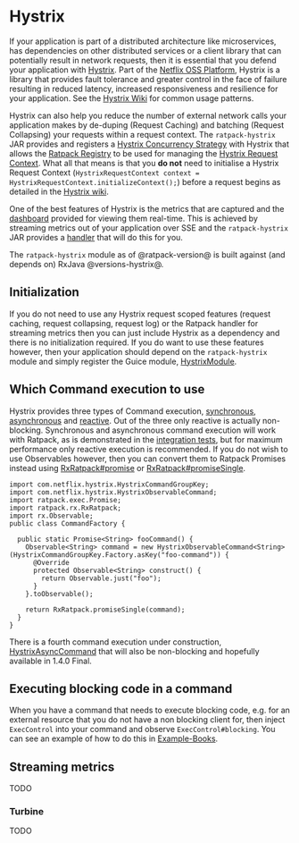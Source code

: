 # Hystrix

If your application is part of a distributed architecture like microservices, has dependencies on other distributed services or a client library that can potentially result in network requests, then it is essential that you defend your application 
with [Hystrix](https://github.com/Netflix/Hystrix/wiki). Part of the [Netflix OSS Platform](https://github.com/Netflix), Hystrix is a library that provides fault tolerance and greater control in the face of failure resulting in reduced latency, 
increased responsiveness and resilience for your application.  See the [Hystrix Wiki](https://github.com/Netflix/Hystrix/wiki/How-To-Use#Common-Patterns) for common usage patterns.
  
Hystrix can also help you reduce the number of external network calls your application makes by de-duping (Request Caching) and batching (Request Collapsing) your requests within a request context.  The `ratpack-hystrix` JAR provides and registers
a [Hystrix Concurrency Strategy](http://netflix.github.io/Hystrix/javadoc/index.html?com/netflix/hystrix/strategy/concurrent/HystrixConcurrencyStrategy.html) with Hystrix that allows the [Ratpack Registry](api/ratpack/registry/Registry.html) 
to be used for managing the [Hystrix Request Context](http://netflix.github.io/Hystrix/javadoc/index.html?com/netflix/hystrix/strategy/concurrent/HystrixRequestContext.html).  What all that means is that you **do not** need to initialise a Hystrix Request Context
(`HystrixRequestContext context = HystrixRequestContext.initializeContext();`) before a request begins as detailed in the [Hystrix wiki](https://github.com/Netflix/Hystrix/wiki/How-To-Use#RequestContextSetup).

One of the best features of Hystrix is the metrics that are captured and the [dashboard](https://github.com/Netflix-Skunkworks/hystrix-dashboard/wiki) provided for viewing them real-time.  This is achieved by streaming metrics out of your application over SSE and 
the `ratpack-hystrix` JAR provides a [handler](api/ratpack/hystrix/HystrixMetricsEventStreamHandler.html) that will do this for you.
    
The `ratpack-hystrix` module as of @ratpack-version@ is built against (and depends on) RxJava @versions-hystrix@.

## Initialization

If you do not need to use any Hystrix request scoped features (request caching, request collapsing, request log) or the Ratpack handler for streaming metrics then you can just include Hystrix as a dependency and there is no initialization required.  If you do
want to use these features however, then your application should depend on the `ratpack-hystrix` module and simply register the Guice module, [HystrixModule](api/ratpack/hystrix/HystrixModule.html).
 
## Which Command execution to use

Hystrix provides three types of Command execution, [synchronous](https://github.com/Netflix/Hystrix/wiki/How-To-Use#Synchronous-Execution), [asynchronous](https://github.com/Netflix/Hystrix/wiki/How-To-Use#asynchronous-execution) and [reactive](https://github.com/Netflix/Hystrix/wiki/How-To-Use#reactive-execution).
Out of the three only reactive is actually non-blocking.  Synchronous and asynchronous command execution will work with Ratpack, as is demonstrated in the [integration tests](https://github.com/ratpack/ratpack/blob/master/ratpack-hystrix/src/test/groovy/ratpack/hystrix/HystrixRequestCachingSpec.groovy#L128), 
but for maximum performance only reactive execution is recommended.  If you do not wish to use Observables however, then you can convert them to Ratpack Promises instead using [RxRatpack#promise](api/ratpack/rx/RxRatpack.html#promise-rx.Observable-)
or [RxRatpack#promiseSingle](api/ratpack/rx/RxRatpack.html#promiseSingle-rx.Observable-).

```language-java
import com.netflix.hystrix.HystrixCommandGroupKey;
import com.netflix.hystrix.HystrixObservableCommand;
import ratpack.exec.Promise;
import ratpack.rx.RxRatpack;
import rx.Observable;
public class CommandFactory {

  public static Promise<String> fooCommand() {
    Observable<String> command = new HystrixObservableCommand<String>(HystrixCommandGroupKey.Factory.asKey("foo-command")) {
      @Override
      protected Observable<String> construct() {
        return Observable.just("foo");
      }
    }.toObservable();

    return RxRatpack.promiseSingle(command);
  }
}
```

There is a fourth command execution under construction, [HystrixAsyncCommand](https://github.com/Netflix/Hystrix/issues/321) that will also be non-blocking and hopefully available in 1.4.0 Final.

## Executing blocking code in a command

When you have a command that needs to execute blocking code, e.g. for an external resource that you do not have a non blocking client for, then inject `ExecControl` into your command and observe
`ExecControl#blocking`.  You can see an example of how to do this in [Example-Books](https://github.com/ratpack/example-books/blob/master/src/main/groovy/ratpack/example/books/BookDbCommands.groovy#L37).

## Streaming metrics

TODO

### Turbine

TODO
